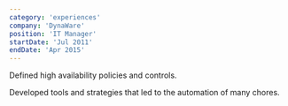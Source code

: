 ```yaml
---
category: 'experiences'
company: 'DynaWare'
position: 'IT Manager'
startDate: 'Jul 2011'
endDate: 'Apr 2015'
---
```


Defined high availability policies and controls.

Developed tools and strategies that led to the automation of many chores.
